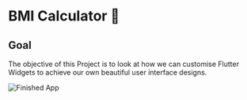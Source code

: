 # BMI Calculator 💪

## Goal

The objective of this Project is to look at how we can customise Flutter Widgets to achieve our own beautiful user interface designs. 


![Finished App](https://github.com/londonappbrewery/Images/blob/master/bmi-calc-demo.gif)
